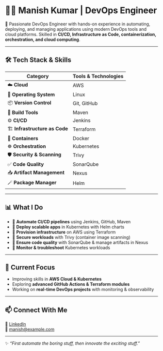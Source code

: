 # 👨‍💻 Manish Kumar | DevOps Engineer  

🚀 Passionate DevOps Engineer with hands-on experience in automating, deploying, and managing applications using modern DevOps tools and cloud platforms. Skilled in **CI/CD, Infrastructure as Code, containerization, orchestration, and cloud computing**.  

---

## 🛠️ Tech Stack & Skills  

| Category | Tools & Technologies |
|----------|----------------------|
| ☁️ **Cloud** | AWS |
| 🐧 **Operating System** | Linux |
| 📦 **Version Control** | Git, GitHub |
| 🔨 **Build Tools** | Maven |
| ⚙️ **CI/CD** | Jenkins |
| 🏗️ **Infrastructure as Code** | Terraform |
| 🐳 **Containers** | Docker |
| ☸️ **Orchestration** | Kubernetes |
| 🛡️ **Security & Scanning** | Trivy |
| ✅ **Code Quality** | SonarQube |
| 📥 **Artifact Management** | Nexus |
| 🪄 **Package Manager** | Helm |

---

## 📊 What I Do  

- 🔹 **Automate CI/CD pipelines** using Jenkins, GitHub, Maven  
- 🔹 **Deploy scalable apps** in Kubernetes with Helm charts  
- 🔹 **Provision infrastructure** on AWS using Terraform  
- 🔹 **Secure workloads** with Trivy (container image scanning)  
- 🔹 **Ensure code quality** with SonarQube & manage artifacts in Nexus  
- 🔹 **Monitor & troubleshoot** Kubernetes workloads  

---

## 🌱 Current Focus  

- Improving skills in **AWS Cloud & Kubernetes**  
- Exploring **advanced GitHub Actions & Terraform modules**  
- Working on **real-time DevOps projects** with monitoring & observability  

---

## 📫 Connect With Me  

💼 [LinkedIn](https://www.linkedin.com/)  
📧 manish@example.com  

---
✨ _“First automate the boring stuff, then innovate the exciting stuff.”_  
